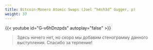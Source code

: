```yaml
---
title: Bitcoin-Monero Atomic Swaps (Joel “h4sh3d” Gugger, p)
weight: 37
---
```


{{< youtube id="G-v6hDnzpds" autoplay="false" >}}

>Здесь ничего нет, но скоро мы добавим стенограмму данного выступления. Спасибо за терпение!
